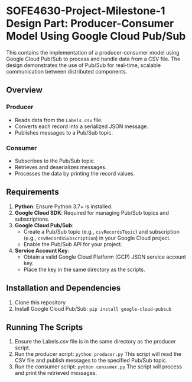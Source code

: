 # SOFE4630-Project-Milestone-1 Design Part: Producer-Consumer Model Using Google Cloud Pub/Sub

This contains the implementation of a producer-consumer model using Google Cloud Pub/Sub to process and handle data from a CSV file. The design demonstrates the use of Pub/Sub for real-time, scalable communication between distributed components.

## Overview

### Producer
- Reads data from the `Labels.csv` file.
- Converts each record into a serialized JSON message.
- Publishes messages to a Pub/Sub topic.

### Consumer
- Subscribes to the Pub/Sub topic.
- Retrieves and deserializes messages.
- Processes the data by printing the record values.

## Requirements

1. **Python**: Ensure Python 3.7+ is installed.
2. **Google Cloud SDK**: Required for managing Pub/Sub topics and subscriptions.
3. **Google Cloud Pub/Sub**:
   - Create a Pub/Sub topic (e.g., `csvRecordsTopic`) and subscription (e.g., `csvRecordsSubscription`) in your Google Cloud project.
   - Enable the Pub/Sub API for your project.
4. **Service Account Key**:
   - Obtain a valid Google Cloud Platform (GCP) JSON service account key.
   - Place the key in the same directory as the scripts.

## Installation and Dependencies

1. Clone this repository
2. Install Google Cloud Pub/Sub:
```pip install google-cloud-pubsub```

## Running The Scripts

1. Ensure the Labels.csv file is in the same directory as the producer script.
2. Run the producer script: ```python producer.py``` This script will read the CSV file and publish messages to the specified Pub/Sub topic.
3. Run the consumer script: ```python consumer.py``` The script will process and print the retrieved messages.


